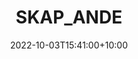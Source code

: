 ---
date: 2022-10-03T15:41:00+10:00
description: A Bahco screwdriver is used as an axle. 
draft: false
icon: 2022-10-03-skap_ande.webp
language: en
title: SKAP_ANDE
link: https://www.instagram.com/p/CjOTTN2s_A-

---